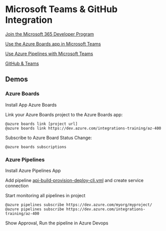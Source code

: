 # Microsoft Teams & GitHub Integration

[Join the Microsoft 365 Developer Program](https://developer.microsoft.com/en-us/microsoft-365/dev-program)

[Use the Azure Boards app in Microsoft Teams](https://docs.microsoft.com/en-us/azure/devops/boards/integrations/boards-teams?view=azure-devops)

[Use Azure Pipelines with Microsoft Teams](https://docs.microsoft.com/en-us/azure/devops/pipelines/integrations/microsoft-teams)

[GitHub & Teams](https://github.com/integrations/microsoft-teams)

## Demos 

### Azure Boards

Install App Azure Boards

Link your Azure Boards project to the Azure Boards app:

```
@azure boards link [project url]
@azure boards link https://dev.azure.com/integrations-training/az-400
```

Subscribe to Azure Board Status Change:

```
@azure boards subscriptions
```

### Azure Pipelines

Install Azure Pipelines App

Add pipeline [api-build-provision-deploy-cli.yml](https://github.com/alexander-kastil/food-app/blob/master/az-pipelines/api-build-provision-deploy-cli.yml) and create service connection

Start monitoring all pipelines in project

```
@azure pipelines subscribe https://dev.azure.com/myorg/myproject/
@azure pipelines subscribe https://dev.azure.com/integrations-training/az-400
```

Show Approval, Run the pipeline in Azure Devops